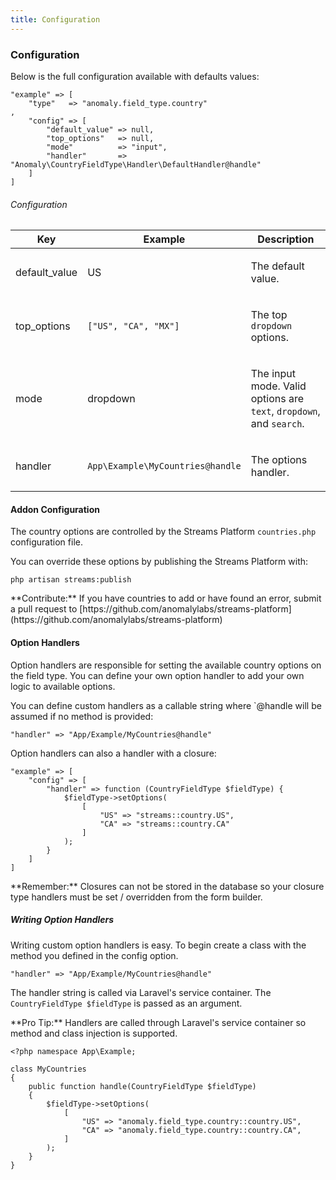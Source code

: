 ```yaml
---
title: Configuration 
---
```


### Configuration

Below is the full configuration available with defaults values:

    "example" => [
        "type"   => "anomaly.field_type.country"
    ,
        "config" => [
            "default_value" => null,
            "top_options"   => null,
            "mode"          => "input",
            "handler"       => "Anomaly\CountryFieldType\Handler\DefaultHandler@handle"
        ]
    ]

###### Configuration

<table class="table table-bordered table-striped">

<thead>

<tr>

<th>Key</th>

<th>Example</th>

<th>Description</th>

</tr>

</thead>

<tbody>

<tr>

<td>

default_value

</td>

<td>

US

</td>

<td>

The default value.

</td>

</tr>

<tr>

<td>

top_options

</td>

<td>

`["US", "CA", "MX"]`

</td>

<td>

The top `dropdown` options.

</td>

</tr>

<tr>

<td>

mode

</td>

<td>

dropdown

</td>

<td>

The input mode. Valid options are `text`, `dropdown`, and `search`.

</td>

</tr>

<tr>

<td>

handler

</td>

<td>

`App\Example\MyCountries@handle`

</td>

<td>

The options handler.

</td>

</tr>

</tbody>

</table>

#### Addon Configuration

The country options are controlled by the Streams Platform `countries.php` configuration file.

You can override these options by publishing the Streams Platform with:

    php artisan streams:publish

<div class="alert alert-success">**Contribute:** If you have countries to add or have found an error, submit a pull request to [https://github.com/anomalylabs/streams-platform](https://github.com/anomalylabs/streams-platform)</div>

#### Option Handlers

Option handlers are responsible for setting the available country options on the field type. You can define your own option handler to add your own logic to available options.

You can define custom handlers as a callable string where `@handle will be assumed if no method is provided:

    "handler" => "App/Example/MyCountries@handle"

Option handlers can also a handler with a closure:

    "example" => [
        "config" => [
            "handler" => function (CountryFieldType $fieldType) {
                $fieldType->setOptions(
                    [
                        "US" => "streams::country.US",
                        "CA" => "streams::country.CA"
                    ]
                );
            }
        ]
    ]

<div class="alert alert-info">**Remember:** Closures can not be stored in the database so your closure type handlers must be set / overridden from the form builder.</div>

##### Writing Option Handlers

Writing custom option handlers is easy. To begin create a class with the method you defined in the config option.

    "handler" => "App/Example/MyCountries@handle"

The handler string is called via Laravel's service container. The `CountryFieldType $fieldType` is passed as an argument.

<div class="alert alert-primary">**Pro Tip:** Handlers are called through Laravel's service container so method and class injection is supported.</div>

    <?php namespace App\Example;

    class MyCountries
    {
        public function handle(CountryFieldType $fieldType)
        {
            $fieldType->setOptions(
                [
                    "US" => "anomaly.field_type.country::country.US",
                    "CA" => "anomaly.field_type.country::country.CA",
                ]
            );
        }
    }
